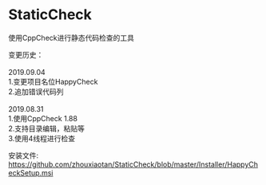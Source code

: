 # StaticCheck
使用CppCheck进行静态代码检查的工具

变更历史：<br>
<br>
2019.09.04
<br>
1.变更项目名位HappyCheck<br>
2.追加错误代码列<br>
<br>
2019.08.31
<br>
1.使用CppCheck 1.88<br>
2.支持目录编辑，粘贴等<br>
3.使用4线程进行检查


安装文件:<br>
https://github.com/zhouxiaotan/StaticCheck/blob/master/Installer/HappyCheckSetup.msi
